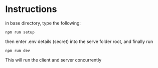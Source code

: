 # Instructions

in base directory, type the following:

`npm run setup`

then enter .env details (secret) into the serve folder root, and finally run

`npm run dev` 

This will run the client and server concurrently
